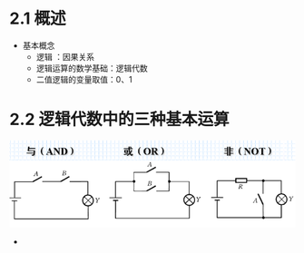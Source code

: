 # 2.1 概述

+ 基本概念
  + 逻辑 ：因果关系
  + 逻辑运算的数学基础：逻辑代数
  + 二值逻辑的变量取值：0、1

# 2.2 逻辑代数中的三种基本运算

![image-20210325165903498](../assets/逻辑代数基础/image-20210325165903498.png)

+ 